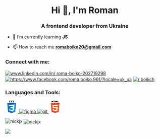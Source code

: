 <h1 align="center">Hi 👋, I'm Roman</h1>
<h3 align="center">A frontend developer from Ukraine</h3>

- 🌱 I’m currently learning **JS**

- 📫 How to reach me **romaboiko20@gmail.com**

<h3 align="left">Connect with me:</h3>
<p align="left">
<a href="https://linkedin.com/in/www.linkedin.com/in/ roma-boiko-202719298](https://www.linkedin.com/in/roma-boiko-202719298" target="blank"><img align="center" src="https://raw.githubusercontent.com/rahuldkjain/github-profile-readme-generator/master/src/images/icons/Social/linked-in-alt.svg" alt="www.linkedin.com/in/ roma-boiko-202719298" height="30" width="40" /></a>
<a href="https://fb.com/https://www.facebook.com/roma.boiko.961/?locale=uk_ua" target="blank"><img align="center" src="https://raw.githubusercontent.com/rahuldkjain/github-profile-readme-generator/master/src/images/icons/Social/facebook.svg" alt="https://www.facebook.com/roma.boiko.961/?locale=uk_ua" height="30" width="40" /></a>
<a href="https://instagram.com/r.boikch" target="blank"><img align="center" src="https://raw.githubusercontent.com/rahuldkjain/github-profile-readme-generator/master/src/images/icons/Social/instagram.svg" alt="r.boikch" height="30" width="40" /></a>
</p>

<h3 align="left">Languages and Tools:</h3>
<p align="left"> <a href="https://www.w3schools.com/css/" target="_blank" rel="noreferrer"> <img src="https://raw.githubusercontent.com/devicons/devicon/master/icons/css3/css3-original-wordmark.svg" alt="css3" width="40" height="40"/> </a> <a href="https://www.figma.com/" target="_blank" rel="noreferrer"> <img src="https://www.vectorlogo.zone/logos/figma/figma-icon.svg" alt="figma" width="40" height="40"/> </a> <a href="https://git-scm.com/" target="_blank" rel="noreferrer"> <img src="https://www.vectorlogo.zone/logos/git-scm/git-scm-icon.svg" alt="git" width="40" height="40"/> </a> <a href="https://www.w3.org/html/" target="_blank" rel="noreferrer"> <img src="https://raw.githubusercontent.com/devicons/devicon/master/icons/html5/html5-original-wordmark.svg" alt="html5" width="40" height="40"/> </a>  </p>


<p><img align="left" src="https://github-readme-stats.vercel.app/api/top-langs?username=nickjx&show_icons=true&locale=en&layout=compact" alt="nickjx" /></p>

<p>&nbsp;<img align="center" src="https://github-readme-stats.vercel.app/api?username=nickjx&show_icons=true&locale=en" alt="nickjx" /></p>

<a href="https://u8views.com/github/Nickjx"><img src="https://u8views.com/api/v1/github/profiles/102807041/views/day-week-month-total-count.svg"></a>
